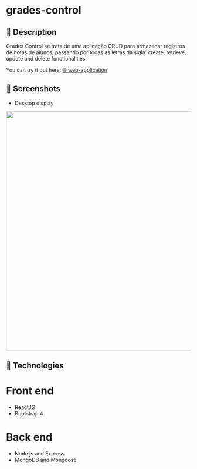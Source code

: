 # grades-control

## 📖 Description

Grades Control se trata de uma aplicação CRUD para armazenar registros de notas de alunos, passando por todas as letras da sigla: create, retrieve, update and delete functionalities.

You can try it out here: <a href="https://grades-frontend-web.herokuapp.com">🌐 web-application</a>

## 📸 Screenshots

- Desktop display
<p align="center">
<img src="https://imgur.com/llIwMHf.png" width="650px">
</p>

## 🚀 Technologies

# Front end
- ReactJS
- Bootstrap 4
# Back end
- Node.js and Express
- MongoDB and Mongoose
